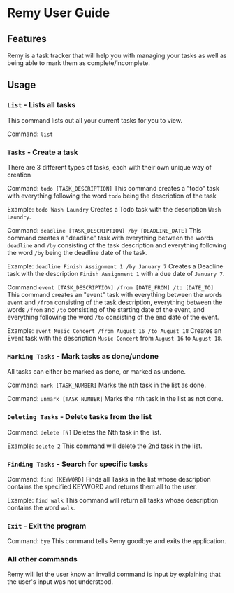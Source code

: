 # Remy User Guide

## Features 

Remy is a task tracker that will help you with managing your tasks as well as being able to mark them as complete/incomplete.<br />

## Usage

### `List` - Lists all tasks

This command lists out all your current tasks for you to view.

Command: `list`

### `Tasks` - Create a task

There are 3 different types of tasks, each with their own unique way of creation

Command: `todo [TASK_DESCRIPTION]`
This command creates a "todo" task with everything following the word `todo` being the description of the task

Example: `todo Wash Laundry`
Creates a Todo task with the description `Wash Laundry`.

Command: `deadline [TASK_DESCRIPTION] /by [DEADLINE_DATE]`
This command creates a "deadline" task with everything between the words `deadline` and `/by` consisting of the task description
and everything following the word `/by` being the deadline date of the task.

Example: `deadline Finish Assignment 1 /by January 7`
Creates a Deadline task with the description `Finish Assignment 1` with a due date of `January 7`.

Command `event [TASK_DESCRIPTION] /from [DATE_FROM] /to [DATE_TO]`
This command creates an "event" task with everything between the words `event` and `/from` consisting of the task description,
everything between the words `/from` and `/to` consisting of the starting date of the event, and everything following the word
`/to` consisting of the end date of the event.

Example: `event Music Concert /from August 16 /to August 18`
Creates an Event task with the description `Music Concert` from `August 16` to `August 18`.

### `Marking Tasks` - Mark tasks as done/undone
All tasks can either be marked as done, or marked as undone.

Command: `mark [TASK_NUMBER]`
Marks the nth task in the list as done.

Command: `unmark [TASK_NUMBER]`
Marks the nth task in the list as not done.

### `Deleting Tasks` - Delete tasks from the list

Command: `delete [N]`
Deletes the Nth task in the list.

Example: `delete 2`
This command will delete the 2nd task in the list.

### `Finding Tasks` - Search for specific tasks

Command: `find [KEYWORD]`
Finds all Tasks in the list whose description contains the specified KEYWORD and returns them all to the user.

Example: `find walk`
This command will return all tasks whose description contains the word `walk`.

### `Exit` - Exit the program

Command: `bye`
This command tells Remy goodbye and exits the application.

### All other commands
Remy will let the user know an invalid command is input by explaining that the user's input was not understood.
